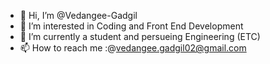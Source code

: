 - 👋 Hi, I’m @Vedangee-Gadgil
- 👀 I’m interested in Coding and Front End Development
- 🌱 I’m currently a student and persueing Engineering (ETC)
-  📫 How to reach me :@vedangee.gadgil02@gmail.com

<!---
Vedangee-Gadgil/Vedangee-Gadgil is a ✨ special ✨ repository because its `README.md` (this file) appears on your GitHub profile.
You can click the Preview link to take a look at your changes.
--->
